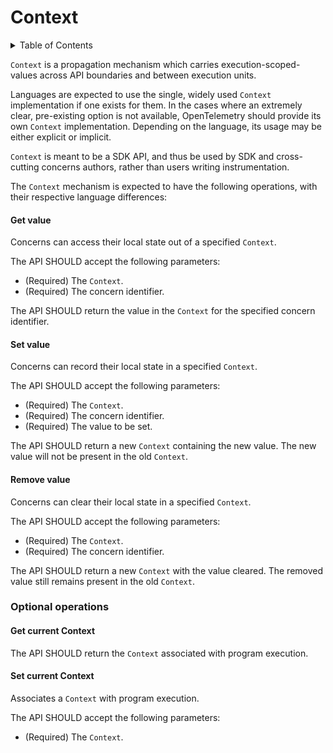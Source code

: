 # Context

<details>
<summary>
Table of Contents
</summary>

- [Get value](#get-value)
- [Set value](#set-value)
- [Remove value](#remove-value)
- [Optional operations](#optional-operations)
    - [Get current Context](#get-current-context)
    - [Set current Context](#set-current-context)

</details>

`Context` is a propagation mechanism which carries execution-scoped-values
across API boundaries and between execution units.

Languages are expected to use the single, widely used `Context` implementation
if one exists for them. In the cases where an extremely clear, pre-existing
option is not available, OpenTelemetry should provide its own `Context`
implementation. Depending on the language, its usage may be either explicit
or implicit.

`Context` is meant to be a SDK API, and thus be used by SDK and cross-cutting
concerns authors, rather than users writing instrumentation.

The `Context` mechanism is expected to have the following operations, with their
respective language differences:

#### Get value

Concerns can access their local state out of a specified `Context`.

The API SHOULD accept the following parameters:

- (Required) The `Context`.
- (Required) The concern identifier.

The API SHOULD return the value in the `Context` for the specified concern
identifier.

#### Set value

Concerns can record their local state in a specified `Context`.

The API SHOULD accept the following parameters:

- (Required) The `Context`.
- (Required) The concern identifier.
- (Required) The value to be set.

The API SHOULD return a new `Context` containing the new value.
The new value will not be present in the old `Context`.

#### Remove value

Concerns can clear their local state in a specified `Context`.

The API SHOULD accept the following parameters:

- (Required) The `Context`.
- (Required) The concern identifier.

The API SHOULD return a new `Context` with the value cleared.
The removed value still remains present in the old `Context`.

### Optional operations

#### Get current Context

The API SHOULD return the `Context` associated with program execution.

#### Set current Context

Associates a `Context` with program execution.

The API SHOULD accept the following parameters:

- (Required) The `Context`.
